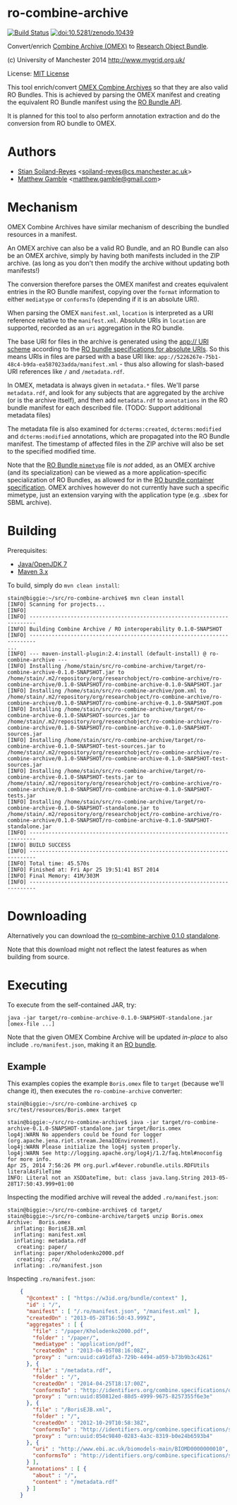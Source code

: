 ro-combine-archive
==================
 

[![Build Status](https://travis-ci.org/stain/ro-combine-archive.svg)](https://travis-ci.org/stain/ro-combine-archive)
[![doi:10.5281/zenodo.10439](https://zenodo.org/badge/doi/10.5281/zenodo.10439.png)](http://dx.doi.org/10.5281/zenodo.10439)

Convert/enrich [Combine Archive (OMEX)](http://co.mbine.org/documents/archive) to 
[Research Object Bundle](https://w3id.org/bundle).

(c) University of Manchester 2014
http://www.mygrid.org.uk/

License: [MIT License](LICENSE.md)


This tool enrich/convert
[OMEX Combine Archives](http://co.mbine.org/documents/archive)
so that they are also valid RO Bundles. This is achieved
by parsing the OMEX manifest and creating the equivalent
RO Bundle manifest using the [RO Bundle API](https://github.com/wf4ever/robundle).

It is planned for this tool to also perform annotation extraction
and do the conversion from RO bundle to OMEX.


# Authors
* [Stian Soiland-Reyes](http://orcid.org/0000-0001-9842-9718) &lt;soiland-reyes@cs.manchester.ac.uk&gt;
* [Matthew Gamble](http://orcid.org/0000-0003-4913-1485) &lt;matthew.gamble@gmail.com&gt;


# Mechanism

OMEX Combine Archives have similar mechanism of describing the bundled resources in a manifest.

An OMEX archive can also be a valid RO Bundle, and an RO Bundle can also be an
OMEX archive, simply by having both manifests included in the ZIP archive. 
(as long as you don't then modify the archive without updating both manifests!)

The conversion therefore parses the OMEX manifest and creates equivalent entries
in the RO Bundle manifest, copying over the `format` information to either 
`mediatype` or `conformsTo` (depending if it is an absolute URI).

When parsing the OMEX `manifest.xml`, `location` is interpreted as a URI
reference relative to the `manifest.xml`. Absolute URIs in `location` are
supported, recorded as an `uri` aggregation in the RO bundle.

The base URI for files in the archive
is generated using the [app:// URI scheme](http://www.w3.org/TR/app-uri/)
according to the [RO bundle specifications for absolute
URIs](http://wf4ever.github.io/ro/bundle/#absolute-uris). So
this means URIs in files are parsed with a base URI like:
`app://5226267e-75b1-48c4-b9da-ea587023adda/manifest.xml` - thus
also allowing for slash-based URI references like `/` and `/metadata.rdf`.

In OMEX, metadata is always given in `metadata.*` files. We'll parse
`metadata.rdf`, and look for any subjects that are aggregated
by the archive (or is the archive itself), and then add `metadata.rdf` to
`annotations` in the RO bundle manifest for each described file. 
(TODO: Support additional metadata files)

The metadata file is also examined for `dcterms:created`, `dcterms:modified`
and `dcterms:modified` annotations, which are propagated into the RO Bundle
manifest. The timestamp of affected files in the ZIP archive will also be set
to the specified modified time.

Note that the [RO Bundle `mimetype`](http://wf4ever.github.io/ro/bundle/#ucf)
file is *not* added, as an OMEX archive (and its
specialization) can be viewed as a more application-specific specialization of
RO Bundles, as allowed for in the [RO bundle container
specification](http://wf4ever.github.io/ro/bundle/#ro-bundle-container). OMEX archives
however do not currently have such a specific mimetype, just an extension varying
with the application type (e.g. .sbex for SBML archive).


# Building

Prerequisites:
 * [Java/OpenJDK 7](http://www.oracle.com/technetwork/java/javase/downloads/jdk7-downloads-1880260.html)
 * [Maven 3.x](http://maven.apache.org/download.cgi)

To build, simply do `mvn clean install`:

    stain@biggie:~/src/ro-combine-archive$ mvn clean install
    [INFO] Scanning for projects...
    [INFO]                                                                         
    [INFO] ------------------------------------------------------------------------
    [INFO] Building Combine Archive / RO interoperability 0.1.0-SNAPSHOT
    [INFO] ------------------------------------------------------------------------
    ...
    [INFO] --- maven-install-plugin:2.4:install (default-install) @ ro-combine-archive ---
    [INFO] Installing /home/stain/src/ro-combine-archive/target/ro-combine-archive-0.1.0-SNAPSHOT.jar to /home/stain/.m2/repository/org/researchobject/ro-combine-archive/ro-combine-archive/0.1.0-SNAPSHOT/ro-combine-archive-0.1.0-SNAPSHOT.jar
    [INFO] Installing /home/stain/src/ro-combine-archive/pom.xml to /home/stain/.m2/repository/org/researchobject/ro-combine-archive/ro-combine-archive/0.1.0-SNAPSHOT/ro-combine-archive-0.1.0-SNAPSHOT.pom
    [INFO] Installing /home/stain/src/ro-combine-archive/target/ro-combine-archive-0.1.0-SNAPSHOT-sources.jar to /home/stain/.m2/repository/org/researchobject/ro-combine-archive/ro-combine-archive/0.1.0-SNAPSHOT/ro-combine-archive-0.1.0-SNAPSHOT-sources.jar
    [INFO] Installing /home/stain/src/ro-combine-archive/target/ro-combine-archive-0.1.0-SNAPSHOT-test-sources.jar to /home/stain/.m2/repository/org/researchobject/ro-combine-archive/ro-combine-archive/0.1.0-SNAPSHOT/ro-combine-archive-0.1.0-SNAPSHOT-test-sources.jar
    [INFO] Installing /home/stain/src/ro-combine-archive/target/ro-combine-archive-0.1.0-SNAPSHOT-tests.jar to /home/stain/.m2/repository/org/researchobject/ro-combine-archive/ro-combine-archive/0.1.0-SNAPSHOT/ro-combine-archive-0.1.0-SNAPSHOT-tests.jar
    [INFO] Installing /home/stain/src/ro-combine-archive/target/ro-combine-archive-0.1.0-SNAPSHOT-standalone.jar to /home/stain/.m2/repository/org/researchobject/ro-combine-archive/ro-combine-archive/0.1.0-SNAPSHOT/ro-combine-archive-0.1.0-SNAPSHOT-standalone.jar
    [INFO] ------------------------------------------------------------------------
    [INFO] BUILD SUCCESS
    [INFO] ------------------------------------------------------------------------
    [INFO] Total time: 45.570s
    [INFO] Finished at: Fri Apr 25 19:51:41 BST 2014
    [INFO] Final Memory: 41M/303M
    [INFO] ------------------------------------------------------------------------

# Downloading

Alternatively you can download the [ro-combine-archive 0.1.0
standalone](http://build.mygrid.org.uk/maven/repository/org/researchobject/ro-combine-archive/ro-combine-archive/0.1.0/ro-combine-archive-0.1.0-standalone.jar).

Note that this download might not reflect the latest features as when building from source.


# Executing

To execute from the self-contained JAR, try:

    java -jar target/ro-combine-archive-0.1.0-SNAPSHOT-standalone.jar [omex-file ...]

Note that the given OMEX Combine Archive will be updated *in-place* to also
include `.ro/manifest.json`, making it an [RO bundle](https://w3id.org/bundle).


## Example

This examples copies the example `Boris.omex` file to `target` (because we'll change it), then
executes the `ro-combine-archive` converter:

    stain@biggie:~/src/ro-combine-archive$ cp src/test/resources/Boris.omex target
    
    stain@biggie:~/src/ro-combine-archive$ java -jar target/ro-combine-archive-0.1.0-SNAPSHOT-standalone.jar target/Boris.omex 
    log4j:WARN No appenders could be found for logger (org.apache.jena.riot.stream.JenaIOEnvironment).
    log4j:WARN Please initialize the log4j system properly.
    log4j:WARN See http://logging.apache.org/log4j/1.2/faq.html#noconfig for more info.
    Apr 25, 2014 7:56:26 PM org.purl.wf4ever.robundle.utils.RDFUtils literalAsFileTime
    INFO: Literal not an XSDDateTime, but: class java.lang.String 2013-05-28T17:50:43.999+01:00

Inspecting the modified archive will reveal the added `.ro/manifest.json`:

    stain@biggie:~/src/ro-combine-archive$ cd target/
    stain@biggie:~/src/ro-combine-archive/target$ unzip Boris.omex
    Archive:  Boris.omex
      inflating: BorisEJB.xml            
      inflating: manifest.xml            
      inflating: metadata.rdf            
       creating: paper/
      inflating: paper/Kholodenko2000.pdf  
       creating: .ro/
      inflating: .ro/manifest.json       

Inspecting `.ro/manifest.json`:
      
```json      
    {
      "@context" : [ "https://w3id.org/bundle/context" ],
      "id" : "/",
      "manifest" : [ "/.ro/manifest.json", "/manifest.xml" ],
      "createdOn" : "2013-05-28T16:50:43.999Z",
      "aggregates" : [ {
        "file" : "/paper/Kholodenko2000.pdf",
        "folder" : "/paper/",
        "mediatype" : "application/pdf",
        "createdOn" : "2013-04-05T08:16:08Z",
        "proxy" : "urn:uuid:ca91dfa3-729b-4494-a059-b73b9b3c4261"
      }, {
        "file" : "/metadata.rdf",
        "folder" : "/",
        "createdOn" : "2014-04-25T18:17:00Z",
        "conformsTo" : "http://identifiers.org/combine.specifications/omex-metadata",
        "proxy" : "urn:uuid:850812ed-88d5-4999-9675-8257355f6e3e"
      }, {
        "file" : "/BorisEJB.xml",
        "folder" : "/",
        "createdOn" : "2012-10-29T10:58:38Z",
        "conformsTo" : "http://identifiers.org/combine.specifications/sbml",
        "proxy" : "urn:uuid:054c9840-0283-4a3c-8319-b0e24b6593b4"
      }, {
        "uri" : "http://www.ebi.ac.uk/biomodels-main/BIOMD0000000010",
        "conformsTo" : "http://identifiers.org/combine.specifications/sbml"
      } ],
      "annotations" : [ {
        "about" : "/",
        "content" : "/metadata.rdf"
      } ]
    }
```
    
